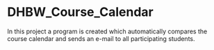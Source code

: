 # DHBW_Course_Calendar
In this project a program is created which automatically compares the course calendar and sends an e-mail to all participating students.
